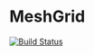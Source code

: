 # MeshGrid

[![Build Status](https://github.com/akjake616/MeshGrid.jl/actions/workflows/CI.yml/badge.svg?branch=master)](https://github.com/akjake616/MeshGrid.jl/actions/workflows/CI.yml?query=branch%3Amaster)
